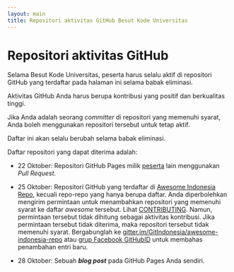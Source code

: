 ```yaml
---
layout: main
title: Repositori aktivitas GitHub Besut Kode Universitas
---
```


# Repositori aktivitas GitHub

Selama Besut Kode Universitas, peserta harus selalu aktif di repositori
GitHub yang terdaftar pada halaman ini selama babak eliminasi.

Aktivitas GitHub Anda harus berupa kontribusi yang positif dan berkualitas tinggi.

Jika Anda adalah seorang *committer* di repositori yang memenuhi syarat, Anda boleh menggunakan repositori tersebut untuk tetap aktif.

Daftar ini akan selalu berubah selama babak eliminasi.

Daftar repositori yang dapat diterima adalah:

-  22 Oktober: Repositori GitHub Pages milik
   [peserta](https://besutkode.github.io/peserta-universitas.html)
   lain menggunakan *Pull Request*.

-  25 Oktober: Repositori GitHub yang terdaftar di
   [Awesome Indonesia Repo](https://github.com/GitIndonesia/awesome-indonesia-repo), kecuali repo-repo yang hanya berupa daftar.
   Anda diperbolehkan mengirim permintaan untuk menambahkan repositori yang memenuhi syarat ke daftar *awesome* tersebut.
   Lihat [CONTRIBUTING](https://github.com/GitIndonesia/awesome-indonesia-repo/blob/master/CONTRIBUTING.md). Namun, permintaan tersebut tidak dihitung sebagai aktivitas kontribusi.  Jika permintaan tersebut tidak diterima, maka repositori tersebut tidak memenuhi syarat.  Bergabunglah ke
   [gitter.im/GitIndonesia/awesome-indonesia-repo](https://gitter.im/GitIndonesia/awesome-indonesia-repo)
   atau [grup Facebook GitHubID](https://www.facebook.com/groups/GitHubID/) untuk membahas penambahan entri baru.

-  28 Oktober: Sebuah ***blog post*** pada GitHub Pages Anda sendiri.
